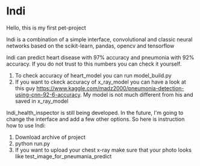 # Indi 

Hello, this is my first pet-project 

Indi is a combination of a simple interface, convolutional and classic neural networks based on the scikit-learn, pandas, opencv and tensorflow

Indi can predict heart disease with 97% accuracy and pneumonia with 92% accuracy. If you do not trust to this numbers you can check it yourself.
1) To check accuracy of heart_model you can run model_build.py
2) If you want to ckeck accuracy of x_ray_model you can have a look at this guy https://www.kaggle.com/madz2000/pneumonia-detection-using-cnn-92-6-accuracy. My model is not much different from his and saved in x_ray_model

Indi_health_inspector is still being developed. In the future, I'm going to change the interface and add a few other options.
So here is instruction how to use Indi:
1) Download archive of project
2) python run.py 
3) If you want to upload your chest x-ray make sure that your photo looks like test_image_for_pneumania_predict
